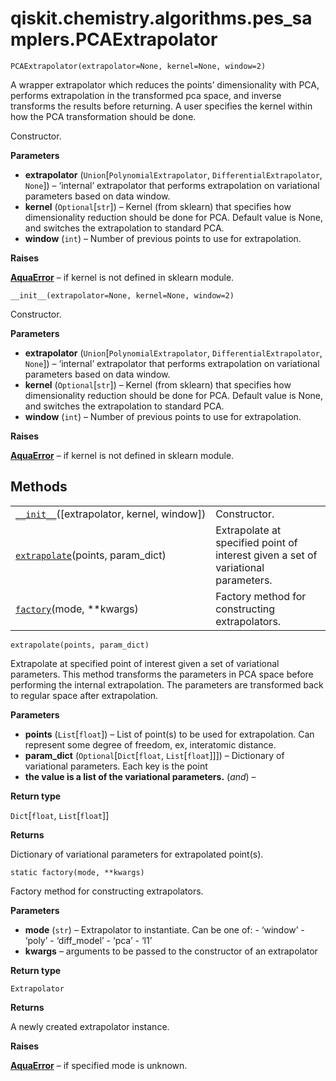 <span id="qiskit-chemistry-algorithms-pes-samplers-pcaextrapolator" />

# qiskit.chemistry.algorithms.pes\_samplers.PCAExtrapolator

<span id="undefined" />

`PCAExtrapolator(extrapolator=None, kernel=None, window=2)`

A wrapper extrapolator which reduces the points’ dimensionality with PCA, performs extrapolation in the transformed pca space, and inverse transforms the results before returning. A user specifies the kernel within how the PCA transformation should be done.

Constructor.

**Parameters**

*   **extrapolator** (`Union`\[`PolynomialExtrapolator`, `DifferentialExtrapolator`, `None`]) – ‘internal’ extrapolator that performs extrapolation on variational parameters based on data window.
*   **kernel** (`Optional`\[`str`]) – Kernel (from sklearn) that specifies how dimensionality reduction should be done for PCA. Default value is None, and switches the extrapolation to standard PCA.
*   **window** (`int`) – Number of previous points to use for extrapolation.

**Raises**

[**AquaError**](qiskit.aqua.AquaError#qiskit.aqua.AquaError "qiskit.aqua.AquaError") – if kernel is not defined in sklearn module.

<span id="undefined" />

`__init__(extrapolator=None, kernel=None, window=2)`

Constructor.

**Parameters**

*   **extrapolator** (`Union`\[`PolynomialExtrapolator`, `DifferentialExtrapolator`, `None`]) – ‘internal’ extrapolator that performs extrapolation on variational parameters based on data window.
*   **kernel** (`Optional`\[`str`]) – Kernel (from sklearn) that specifies how dimensionality reduction should be done for PCA. Default value is None, and switches the extrapolation to standard PCA.
*   **window** (`int`) – Number of previous points to use for extrapolation.

**Raises**

[**AquaError**](qiskit.aqua.AquaError#qiskit.aqua.AquaError "qiskit.aqua.AquaError") – if kernel is not defined in sklearn module.

## Methods

|                                                                                                                                                                                       |                                                                                   |
| ------------------------------------------------------------------------------------------------------------------------------------------------------------------------------------- | --------------------------------------------------------------------------------- |
| [`__init__`](#qiskit.chemistry.algorithms.pes_samplers.PCAExtrapolator.__init__ "qiskit.chemistry.algorithms.pes_samplers.PCAExtrapolator.__init__")(\[extrapolator, kernel, window]) | Constructor.                                                                      |
| [`extrapolate`](#qiskit.chemistry.algorithms.pes_samplers.PCAExtrapolator.extrapolate "qiskit.chemistry.algorithms.pes_samplers.PCAExtrapolator.extrapolate")(points, param\_dict)    | Extrapolate at specified point of interest given a set of variational parameters. |
| [`factory`](#qiskit.chemistry.algorithms.pes_samplers.PCAExtrapolator.factory "qiskit.chemistry.algorithms.pes_samplers.PCAExtrapolator.factory")(mode, \*\*kwargs)                   | Factory method for constructing extrapolators.                                    |

<span id="undefined" />

`extrapolate(points, param_dict)`

Extrapolate at specified point of interest given a set of variational parameters. This method transforms the parameters in PCA space before performing the internal extrapolation. The parameters are transformed back to regular space after extrapolation.

**Parameters**

*   **points** (`List`\[`float`]) – List of point(s) to be used for extrapolation. Can represent some degree of freedom, ex, interatomic distance.
*   **param\_dict** (`Optional`\[`Dict`\[`float`, `List`\[`float`]]]) – Dictionary of variational parameters. Each key is the point
*   **the value is a list of the variational parameters.** (*and*) –

**Return type**

`Dict`\[`float`, `List`\[`float`]]

**Returns**

Dictionary of variational parameters for extrapolated point(s).

<span id="undefined" />

`static factory(mode, **kwargs)`

Factory method for constructing extrapolators.

**Parameters**

*   **mode** (`str`) – Extrapolator to instantiate. Can be one of: - ‘window’ - ‘poly’ - ‘diff\_model’ - ‘pca’ - ‘l1’
*   **kwargs** – arguments to be passed to the constructor of an extrapolator

**Return type**

`Extrapolator`

**Returns**

A newly created extrapolator instance.

**Raises**

[**AquaError**](qiskit.aqua.AquaError#qiskit.aqua.AquaError "qiskit.aqua.AquaError") – if specified mode is unknown.
